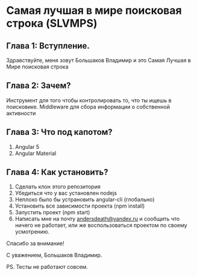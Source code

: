 #  Самая лучшая в мире поисковая строка (SLVMPS)

## Глава 1: Вступление.

Здравствуйте, меня зовут Большаков Владимир и это Самая Лучшая в Мире поисковая строка
## Глава 2: Зачем?

Инструмент для того чтобы контролировать то, что ты ищешь в поисковике. Middleware для сбора информации о собственной активности

## Глава 3: Что под капотом?

1. Angular 5
2. Angular Material

## Глава 4: Как установить?

1. Сделать клон этого репозитория
2. Убедиться что у вас установлен nodejs
3. Неплохо было бы устрановить angular-cli (глобально)
4. Установить все зависимости проекта (npm install)
5. Запустить проект (npm start)
6. Написать мне на почту andersdeath@yandex.ru и сообщить что ничего не работает, или же воспользоваться проектом по своему усмотрению.

Спасибо за внимание!

С уважением, Большаков Владимир.

PS. Тесты не работают совсем.
